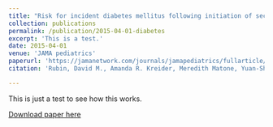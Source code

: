 ```yaml
---
title: "Risk for incident diabetes mellitus following initiation of second-generation antipsychotics among Medicaid-enrolled youths"
collection: publications
permalink: /publication/2015-04-01-diabetes
excerpt: 'This is a test.'
date: 2015-04-01
venue: 'JAMA pediatrics'
paperurl: 'https://jamanetwork.com/journals/jamapediatrics/fullarticle/2214049'
citation: 'Rubin, David M., Amanda R. Kreider, Meredith Matone, Yuan-Shung Huang, Chris Feudtner, Michelle E. Ross, and A. Russell Localio. 2015. &quot;Risk for Incident Diabetes Mellitus Following Initiation of Second-Generation Antipsychotics among Medicaid-Enrolled Youths.&quot; <i>JAMA Pediatrics<\i> 169 (4): e150285.'

---
```

This is just a test to see how this works.

[Download paper here](https://jamanetwork.com/journals/jamapediatrics/fullarticle/2214049)

